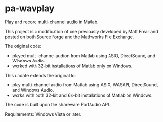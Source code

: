 pa-wavplay
==========

Play and record multi-channel audio in Matlab.

This project is a modification of one previously developed by Matt Frear and posted 
on both Source Forge and the Mathworks File Exchange.

The original code:

- played multi-channel audion from Matlab using ASIO, DirectSound, and Windows Audio.
- worked with 32-bit installations of Matlab only on Windows.

This update extends the original to:

- play multi-channel audio from Matlab using ASIO, WASAPI, DirectSound, and Windows Audio.
- works with both 32-bit and 64-bit installations of Matlab on Windows.  

The code is built upon the shareware PortAudio API.

Requirements: Windows Vista or later.
